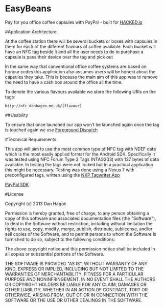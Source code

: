EasyBeans
=========

Pay for you office coffee capsules with PayPal - built for [HACKED.io](http://hacked.io/almanac/paypal/)

#Application Architecture

At the coffee station there will be several buckets or boxes with capsules in them
for each of the different flavours of coffee available. Each bucket will have an
NFC tag beside it and all the user needs to do to purchase a capsule is pass their
device over the tag and pick out

In the same way that conventional office coffee systems are based on honour codes
this application also assumes users will be honest about the capsules they take.
This is because the main aim of this app was to remove the need to have a cash box
around the office all the time.

To denote the various flavours available we store the following URIs on the tags:

    http://nfc.danhagon.me.uk/[flavour]

##Usability

To ensure that once launched our app won't be launched again once the tag is touched again
we use [Foreground Dispatch](https://developer.android.com/guide/topics/connectivity/nfc/advanced-nfc.html#foreground-dispatch)

#Technical Requirements

This app will aim to use the most common type of NFC tag with NDEF data which is the
most easily applied format for the Android SDK. Specifically
it was tested using NFC Forum Type 2 Tags (NTAG203) with 137 bytes of data available.
In testing the tags were not locked but in a practical application this might be
necessary. Testing was done using a Nexus 7 with preconfigured tags, written using
the [NXP Tagwriter App](https://play.google.com/store/apps/details?id=com.nxp.nfc.tagwriter&hl=en)

[PayPal SDK](https://developer.paypal.com/webapps/developer/docs/integration/mobile/android-integration-guide/)

#License

Copyright (c) 2013 Dan Hagon.

Permission is hereby granted, free of charge, to any person obtaining a copy
of this software and associated documentation files (the "Software"), to deal
in the Software without restriction, including without limitation the rights
to use, copy, modify, merge, publish, distribute, sublicense, and/or sell
copies of the Software, and to permit persons to whom the Software is
furnished to do so, subject to the following conditions:

The above copyright notice and this permission notice shall be included in
all copies or substantial portions of the Software.

THE SOFTWARE IS PROVIDED "AS IS", WITHOUT WARRANTY OF ANY KIND, EXPRESS OR
IMPLIED, INCLUDING BUT NOT LIMITED TO THE WARRANTIES OF MERCHANTABILITY,
FITNESS FOR A PARTICULAR PURPOSE AND NONINFRINGEMENT. IN NO EVENT SHALL THE
AUTHORS OR COPYRIGHT HOLDERS BE LIABLE FOR ANY CLAIM, DAMAGES OR OTHER
LIABILITY, WHETHER IN AN ACTION OF CONTRACT, TORT OR OTHERWISE, ARISING FROM,
OUT OF OR IN CONNECTION WITH THE SOFTWARE OR THE USE OR OTHER DEALINGS IN
THE SOFTWARE.
